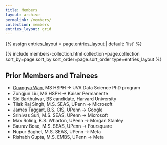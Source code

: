 ```yaml
---
title: Members
layout: archive
permalink: /members/
collection: members
entries_layout: grid
---
```


{% assign entries_layout = page.entries_layout | default: 'list' %}
<div class="entries-{{ entries_layout }}">
  {% include members-collection.html collection=page.collection sort_by=page.sort_by sort_order=page.sort_order type=entries_layout %}
</div>

<div class="back-to-top"></div>

## Prior Members and Trainees

- [Guangya Wan](https://datascience.virginia.edu/people/guangya-wan), MS HSPH &#8594; UVA Data Science PhD program
- Zongjun Liu, MS HSPH &#8594; Kaiser Permanente
- Sid Barthulwar, BS candidate, Harvard University 
- Tilak Raj Singh, M.S. SEAS, UPenn &#8594; Microsoft
- James Taggart, B.S. CIS, UPenn &#8594; Google
- Srinivas Suri, M.S. SEAS, UPenn &#8594; Microsoft
- Max Roling, B.S. Wharton, UPenn &#8594; Morgan Stanley
- Saurav Bose, M.S. SEAS, UPenn &#8594; Foursquare 
- Nupur Baghel, M.S. SEAS, UPenn &#8594; Meta
- Rishabh Gupta, M.S. EMBS, UPenn &#8594; Meta